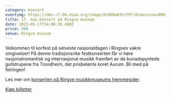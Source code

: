 ```yaml
---
category: konsert
eventimg: https://dms-cf-06.dimu.org/image/019EBwEdtzfPC?dimension=800x800
title: 17. mai-konsert på Ringve museum
date: 2023-05-17T14:00:36.488Z
price: 300
venue: Ringve museum
---
```

Velkommen til korfest på selveste nasjonaldagen i Ringves vakre omgivelser! På denne tradisjonsrike festkonserten får vi høre nasjonalromantisk og internasjonal musikk framført av de bunadspyntede gullstrupene fra Trondheim, det prisbelønte koret Aurum. Bli med på feiringen!

L﻿es mer om [konserten på Ringve musikkmuseums hjemmesider](https://ringve.no/2023-var/korkonsert-med-aurum).

[K﻿jøp billetter](https://booking-v1.duell.no/museene-sor-trondelag/ringve/event/korkonsert-med-aurum)